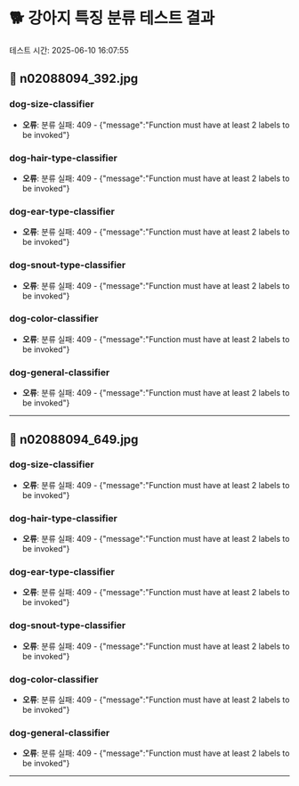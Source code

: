 # 🐕 강아지 특징 분류 테스트 결과

테스트 시간: 2025-06-10 16:07:55

## 📸 n02088094_392.jpg

### dog-size-classifier
- **오류**: 분류 실패: 409 - {"message":"Function must have at least 2 labels to be invoked"}

### dog-hair-type-classifier
- **오류**: 분류 실패: 409 - {"message":"Function must have at least 2 labels to be invoked"}

### dog-ear-type-classifier
- **오류**: 분류 실패: 409 - {"message":"Function must have at least 2 labels to be invoked"}

### dog-snout-type-classifier
- **오류**: 분류 실패: 409 - {"message":"Function must have at least 2 labels to be invoked"}

### dog-color-classifier
- **오류**: 분류 실패: 409 - {"message":"Function must have at least 2 labels to be invoked"}

### dog-general-classifier
- **오류**: 분류 실패: 409 - {"message":"Function must have at least 2 labels to be invoked"}

---

## 📸 n02088094_649.jpg

### dog-size-classifier
- **오류**: 분류 실패: 409 - {"message":"Function must have at least 2 labels to be invoked"}

### dog-hair-type-classifier
- **오류**: 분류 실패: 409 - {"message":"Function must have at least 2 labels to be invoked"}

### dog-ear-type-classifier
- **오류**: 분류 실패: 409 - {"message":"Function must have at least 2 labels to be invoked"}

### dog-snout-type-classifier
- **오류**: 분류 실패: 409 - {"message":"Function must have at least 2 labels to be invoked"}

### dog-color-classifier
- **오류**: 분류 실패: 409 - {"message":"Function must have at least 2 labels to be invoked"}

### dog-general-classifier
- **오류**: 분류 실패: 409 - {"message":"Function must have at least 2 labels to be invoked"}

---

